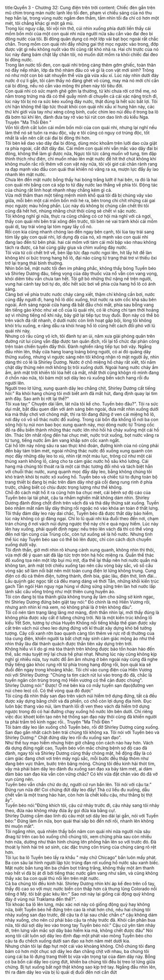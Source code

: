 title:Quyển 3 - Chương 32: Cung điện trên trời
content:
Chiếc đèn gắn trên mũ chìm trong màn nước lạnh lẽo tối đen, phạm vi chiếu sáng của nó thu hẹp hẳn lại, trong vùng nước ngầm đen thẳm, tầm nhìn tối đa chỉ có hơn một mét, tôi chẳng khác gì một gã mù.<br>Trong lúc nguy cấp, tôi vội nín thở, cúi nhìn xuống phía dưới liền thấy cái mồm bốn môi của một con quái nhi nửa người nửa sâu cắn vào đai đeo bi đông nước của tôi. Bi đông quân dụng có một lớp vải bạt bọc ngoài rất chắc chắn. Trong mồm con quái nhi đầy những gai thịt mọc ngược vào trong, đớp được vật gì nếu không nuốt vào thì cũng rất khó nhả ra. Hai chi trước của nó lúc này đang bám chặt lấy chân tôi, nó muốn dứt mồm ra khỏi chiếc đai đeo bi đông nước.<br>Trong làn nước tối đen, con quái nhi trông càng thêm gớm ghiếc, toàn thân nó đầy nếp nhăn, lớp da thô nhám đâu có vẻ gì là con vật mới sinh? Trông nó như một con bò sát nhuyễn thể vừa già vừa xấu xí. Lúc này nhìn dưới đáy nước ở cự li gần, tôi cảm thấy nó đáng ghét vô cùng, may mà nó mới chỉ cắn cái bi đông, nếu nó cắn vào mông thì phen này tôi tiêu đời.<br>Con quái nhi có sức mạnh ghê gớm lạ thường, từ khi chưa rời cơ thể mẹ, nó nằm trong trứng mà đã có thể quẫy mình di chuyển cả cái xác nặng trịch đi, lúc này tôi bị nó ra sức kéo xuống đáy nước, thật đúng là hết sức bất lợi. Tôi chỉ hận không thể lập tức thoát khỏi con quái nhi xấu xí hung hãn này, các thứ khí giới vừa tay như xẻng công binh, cuốc chim leo núi đều ở trong ba lô đã bơm túi khí lên, đành đưa tay rờ vào túi rút con dao lính dù kiểu Nga. Truyện "Ma Thổi Đèn " <br>Vốn tôi định cắt luôn cái mồm bốn môi của con quái nhi, nhưng lại nghĩ nếu làm thế nó sẽ tuôn ra máu độc, vậy e tôi cũng có nguy cơ trúng độc, tốt nhất là vẫn nên cắt cái đai bi đông thì hơn.<br>Tôi bèn kề dao vào dây đai bi đông, dùng móc khoằm trên lưỡi dao cứa giật ra phía ngoài, cắt đứt dây đai. Cái mồm con quái nhi vẫn mắc vào dây đai bi đông, không thể làm gì được nữa, Ngực tôi tức căng muốn vỡ tung, tim đập thình thịch như điên, chỉ muốn nhào lên mặt nước để hít thở chút không khí không muốn rắc rối thêm với con vật này nữa, tôi vội giơ cái chân rảnh rang ra đạp mạnh vào đầu con quái thai khiến nó văng ra xa, mượn lực đẩy ấy lao nhanh lên mặt nước.<br>Chưa lên đến mặt nước bỗng thấy hai bóng trắng lướt ở hai bên, ra đó là hai con quái nhi bằng con cá sộp to từ đáy nước lao thẳng về phía tôi. Động tác của chúng rất linh hoạt nhanh nhạy chẳng kém gì cả.<br>Vừa mới thầm than một tiếng mệnh mình khổ quá tôi đã bị chúng vây vào giữa, mỗi bên một cái mồm bốn môi hé ra, bên trong chi chít những cái gai mọc ngược màu hồng phấn. Lúc này dù không bị chúng cắn chết thì tôi cũng đã hết hơi, nhùng nhằng chút thôi cũng sẽ chết vì sặc nước.<br>Tôi không nghĩ gì nữa, thực ra cũng chẳng có cơ hội mà nghĩ với cả ngợi, thấy con quái nhi bên trái xông đến trước, tôi bèn né vai tránh khỏi cái mồm quái dị, tay trái vòng lại tóm ngay lấy cổ nó.<br>Rồi con kia cũng nhanh chóng lao đến ngay bên cạnh, tôi lùa tay trái sang tóm lấy gáy con quái nhi, lợi dụng đà của nó, xô mạnh vào con quái nhi đang lao đến từ bên phải. hai cái mồm với tám cái môi bập vào nhau không tách ra được, cả hai cùng giãy giụa và chìm xuống đáy nước.<br>Tôi vừa từ cõi chết trở về, bèn lập tức đạp nước ngoi lên, hít lấy hít để làn không khí oi bức trong hang hồ lô, đại não cũng từ trạng thái trơ vì thiếu ôxi trở lại trạng thái bình thường.<br>Nhìn bốn bề, mặt nước tối đen im phăng phắc, không thấy bóng Tuyền béo và Shirley Dương đâu, tiếng vọng của dãy thuốc vừa nổ vẫn còn vang vọng, khói diêm tiêu vẫn chưa tan hết. Tôi gỡ bỏ những thứ nặng nề trên người, vung hai cánh tay bơi tự do, dốc hết sức bơi về phía cửa hang hồ lô có ánh sáng.<br>Càng bơi về phía trước nước chảy càng xiết, thậm chí không cần bơi, nước cũng đẩy người đi, hang hồ lô dốc xuống, trút nước ra sơn cốc khá sâu bên ngoài. Ánh sáng ngoài cửa hang đã bắt đầu chói mắt, phía sau bỗng vang lên tiếng gào khóc như xé cổ của lũ quái nhi, có lẽ chúng chỉ tạm thời hoảng sợ vì những tiếng nổ khi nãy, bây giờ lại tiếp tục truy đuổi. Bọn này có thể bò trên vách đá rất nhanh, ở dưới nước còn linh hoạt gấp bội, lòng tôi không khỏi trĩu xuống, e rằng dẫu ra khỏi hnag hồ lô cũng hết cách đối phó với lũ quái nhi này.<br>Nhưng có rầu cũng vô ích, tôi đành tự an ủi, năm xưa giải phóng quân trên đường rút lui cũng vẫn đập được tan quân địch, rồi lại tổ chức đại phản công trên toàn chiến tuyến đấy thôi. Đành nghiến răng tiếp tục bơi vậy. Ngẩng đầu nhìn lên, thấy cửa hang loang loáng bóng người, có ai đó quăng dây thừng xuống, nhưng vì ngược sáng nên tôi không nhận rõ mặt người ấy, nhìn dáng thì có lẽ là Shirley Dương. Nước ở chỗ miệng hồ chảy rất xiết, tôi nắm chặt dây thừng nên mới không bị trôi xuống dưới. Ngoài hang nước chảy ầm ầm, ánh mặt trời khiến tôi lóa hết cả mắt, nhất thời cũng khôgn rõ mình đang ở chốn nào nữa, tôi bám một sợi dây leo rủ xuống bến vách hang rồi đu người lên.<br>Người treo lơ lửng, xung quanh dây leo chằng chịt, Shirley Dương cất tiếng hỏi:" Ra khỏi hang chúng tôi mới biết anh đã mất hút, đang định quay lại tìm anh đây. Sao anh bị rớt lại thế?"<br>Tôi xua tay:" Chuyện dài lắm, lát nữa tôi kể cho. Tuyền béo đâu?". Tôi ra sức dụi mắt, bắt đầu quen dần với ánh sáng bên ngoài, đưa mắt nhìn xuống dưới kia mà thấy chơi vơi chóng mặt, thì ra tôi đang đứng ở ven cái miệng hồ lô, nơi đây có vô số thác nước đổ xuống. Trong cái bồn địa khổng lồ nơi ba con sông hội tụ núi non bao bọc xung quanh này, mọi dòng nước từ Trùng cốc đổ ra đều biến thành những thác nước lớn nhỏ hối hả chảy xuống một cái hồ lớn. Thác lớn nhất rộng đến hai chục mét, nước trút xuống, bọt nước văng ra tứ tung, tiếng nước ầm ầm vang khắp sơn cốc xanh ngắt.<br>Cái hồ lớn này nông sâu ra sao thực khó đoán, đường kính của nó cũng phải đến bảy tám trăm mét, ngoài những thác nước đổ xuống xung quanh còn mọc đầy những dây leo to xù, nhìn rặt một màu lục, trông cứ như một cái thúng xanh khổng lồ, càng cho ta cảm giác nước hồ sâu khó lường. Cái hang mà chúng tôi thoát ra là một cái thác tương đối nhỏ và tách biệt hẳn với chuỗi thác nước, xung quanh mọc đầy dây leo, bằng không chúng tôi khó tránh khỏi bị nước xô xuống hồ. Tuyền béo và chiếc túi to đựng toàn bộ trang thiết bị đang bị mắc trên đám dây nhợ già cỗi đang rung rinh ở phía trước, chẳng biết có chịu được trọng lượng như thế không.<br>Chỗ đó cách mặt hồ ít ra cũng hơn ba chục mét, cái bệnh sợ độ cáo của Tuyền béo lại tái phát, cậu ta nhắm nghiền mắt không dám nhìn. Shirley Dương đành đóng chốt đinh trên vách đá và thả dây thừng sát xuống. Tuyền béo nhắm mắt nắm lấy dây thừng rồi ngoặc nó vào khóa an toàn ở thắt lưng.<br>Tôi thấy đám dây leo này dai chắc, Tuyền béo đã được thắt dây bảo hiểm, lúc này không có gì đáng ngại. Chỉ lo lũ quái nhi kia đuổi theo đến nơi, chạm trán chúng ở nơi vách núi dựng ngược thế này chỉ e quá nguy hiểm. Lúc này lên hay xuống, phải quyết định ngay: nếu trèo lên vách đá thì có thể vòng đến nơi tận cùng của Trùng cốc, còn tụt xuống sẽ là hồ nước. Nhưng tình thế lúc này Tuyền béo sao có thể bò lên được, chỉ còn cách dịch chuyển xuống dưới vậy.<br>Tôi định thần, giờ mới nhìn rõ khung cảnh xung quanh, không nhìn thì thôi, vừa mới để ý quan sát đã lập tức trợn tròn há hốc miệng ra. Quần thể thác đổ xuống tọa nên một lớp bụi mù mịt, địa thế lại thấp nên hơi nước quẩn mà không tan, ánh mặt trời chiếu xuống tạo nên cầu vòng bảy sắc, vô số cầu vòng sặc sỡ làm nổi bật nên môt toàn cung điện lơ lửng không trung. Cung điện có đủ cả thềm điện, tường thành, đình bia, giác lâu, điện thờ, linh đài... Lầu quỳnh gác ngọc tất cả đều mang dáng vẻ thời Tần, những khối kiến trúc gach Tần ngói Hán nguy nga hùng vĩ đứng sừng sững trên làn hơi nước lấp lánh sắc cầu vồng trông như một thiên cung huyền ảo.<br>Tôi còn đang bị tòa thành giữa không trung ấy làm cho sững sờ kinh ngạc, thì Shirley Dương đứng bên giật tay nói:" Đó chính là mộ Hiến Vương rồi, nhưng anh nhìn kĩ mà xem, nó không phải là ở trên không đâu".<br>Tôi cố nén tâm trạng lâng lâng mơ màng, định thần nhìn lại, mới thấy đúng là không phỉa được xây cất ở lưbng chừng trời. Nó là một kiến trúc khổng lồ kiểu Yết Sơn, tương tự chùa Huyền Không nổi tiếng khắp thế gian được xây cất trên vách núi cheo leo dựng đứng với kĩ thuật xây dựng khó bề tưởng tượng. Cây cối xanh rờn bao quanh càng tôn thêm vẻ rực rỡ dị thường của tòa cung điện, khiến người ta bất chợt nảy sinh cảm giác mộng ảo như thể nhìn thấy lâu đài thành quách được thần tiên xây dựng trên trời.<br>Không hiểu vì lí do gì mà tòa thành trên không được bảo tồn hoàn hảo đến thế, sắc màu tuyệt mỹ lại chưa hề phai nhạt. Nhưng lúc này cũng không kịp nghĩ gì nhiều nữa, tuy nước đổ ầm ầm nhưng ở bên ngoài này cũng đã nghe thấy tiếng gào khóc rụng rời từ phía trong hang động rồi, bọn quái kia sẽ đuổi đến ngay trong khoảng khắc. Tôi chỉ vào cung điện của Hiến Vương nói với Shirley Dương: "Chúng ta tìm cách rút lui vào trong đó đã, chắc là tuyến ngăn côn trùng trong mộ Hiến vương có thể cản được chúng".<br>Shirley Dương nói:" Được! Ở mé bên kia có mấy tuyến sạn đạo(đường ven núi cheo leo) cổ. Có thể vòng qua đó được"<br>Tôi cũng đã nhìn thấy san đạo trên vách núi hiểm trở dựng đứng, tất cả đều được xây dựng bằng chốt và đá phiến, có chỗ còn lợi dụng địa hình. Đục luôn bậc thang vào núi, làm thanh lối đi ven theo vách đá hiểm trở dựng ngược trong đó có hai đường chạy xuống hồ nước lớn bên dưới. Chỉ riêng việc đúc khoét kiến tạo nên hệ thống sạn đạo này thôi cũng đã khiến người ta phải trầm trồ kinh ngạc rồi.. Truyện "Ma Thổi Đèn " <br>Tôi bám dây leo lần xuống chỗ Tuyền béo, rồi đỡ Shirley Dương cùng xuống. San đạo gần nhất cách bên trái chúng tôi không xa. Tôi nói với Tuyền béo và Shirley Dương:" Chặt đứng dây leo rồi đu xuống sạn đạo".<br>Như thế tuy mạo hiểm nhưng hiện giờ chẳng còn cách nào hay hơn. Vách đá dựng đứng ngất cao, Tuyền béo vốn mắc chứng bệnh sợ độ cao đã đành, ngay tôi và Shirley Dương cũng thấy chóng mặt, hễ động đậy là có cảm giác đang chơi vơi trên mây ngũ sắc, mỗi bước đều thấp thỏm như đang bên vực thẳm, bước trên băng mỏng. Chúng tôi đều kinh hãi thót tim, vậy mà phải bám dây leo đánh đu xuống san đạo xa bảy tám mét, ai dám đảm bảo san đạo kia vẫn còn vững chắc? Có khi vừa đặt chân vào đó đã vỡ vụn cũng nên.<br>Tuyền béo vẫn chần chừ do dự, người cứ run bắn lên. Tôi nói với cậu ta:" Đừng run nữa đê! Coi chừng đứt dây leo đấy! Thà cứ liều đu xuống, dẫu chết vẫn là một trang hảo hán, còn hơn là chết kiểu cậu, như thằng bị thịt ấy".<br>Tuyền béo nói:"Đừng khích tôi, cậu cứ nhảy trước đi, cậu nhảy sang tôi nhảy theo, đứa nào không nhảy đứa ấy gọi đứa kia bằng cụ!.<br>Shirley Dương cầm dao lính dù câu một sợi dây leo dài lại gần, nói với Tuyền béo:" Đừng làm ồn nữa, bọn quái thai sắp bò đến nới rồi, nhanh lên không thì muộn mất".<br>Tôi ngẩng nhìn, quả nhiên thấy bốn năm con quái nhi nửa người nửa sâu đnag từ trên cao bò xuống chỗ chúng tôi, xem chừng phía sau còn nhiều hơn nữa, dường như thân hình chúng lớn phổng hẳn lên so với trước đó. Đã thoát ly hình hài trẻ sơ sinh, các đặc trưng côn trùng của chúng càng rõ rệt hơn.<br>Tôi lục ba lô Tuyền béo lấy ra khẩu " máy chữ Chicago" bắn luôn mấy phát. Ba con sâu lai hình người lập tức trúng đạn rơi xuống hồ nước sâu xanh biếc. Mặt nước bắn tung lên ba chấm bọt trăng trắng, không thấy một âm thanh nào hết vì đã bị át đi bởi tiếng thác nước gầm vang như sấm, và cũng không thấy xác ba con quái thú nổi lên trên mặt nước. <br>Cả ba chúng tôi đều kinh hãi. Shirley Dương nhìn khí áp kế đeo trên cổ tay, thấy độ cao so với mực nước biển còn thấp hơn cả thung lũng Colorado nổi tiếng ở Mỹ. tôi bất giác kêu lên:" Sao nơi này lại giống cái động quỷ không đáy ở vùng núi Traklama đến thế?".<br>Tôi khoác ba lô lên lưng, mặc xác nơi này có giống động quỷ hay không nữa, biết Tuyền béo hễ đứng trên cao là nhát hơn chó, nếu hai chúng tôi nhảy xuống san đạo trước, để cậu ta ở lại sau chắc chắn c* cậu không dám nhảy xuống, cho nên cứ phải bảo cậu ta nhảy trước đã. Khỏi cần phân bua nữa, tôi dúi sợi dây leo vào trong tay Tuyền béo nói:" Cậu cứ yên tâm nhảy đi, trên lưng vẫn mắc sợi dây bảo hiểm kia mà, không chết được đâu" Nói xong tôi cắt luôn sợi dây leo định đạp một phát vào mông Tuyền béo cho cậu ta đu chếch xuống dưới san đạo xa hơn năm mét dưới kia.<br>Nhưng chân tôi lại đạp hụt một cái vào khoảng không. Chỗ chúng tôi đang bám có hơn một chục sợi dây leo đan chằng chịt với nhau, ba chúng tôi cùng cái ba lô đựng trang thiết bị vừa vặn trọng tại của đám dây này. Bỗng có ba bốn cái dây leo cùng đứt, khiến ba chúng tôi đều bị treo lơ lửng giữa chừng. Bị tụt xuống bất ngờ thật không sao kịp trở tay. Ngẩng đầu nhìn lên, thì ra đám dây leo vừa bị lũ quái dị đuổi đến nơi cắn đứt